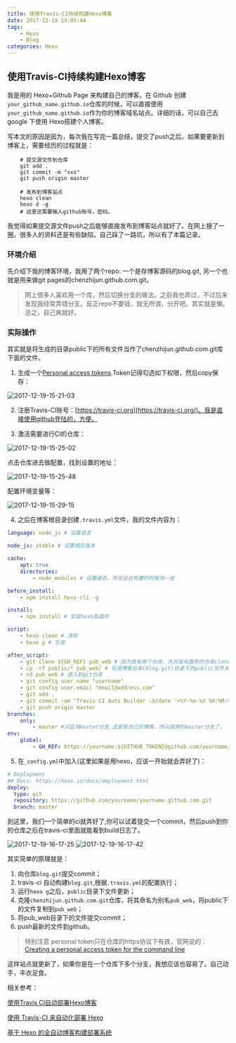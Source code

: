 ```yaml
---
title: 使用Travis-CI持续构建Hexo博客
date: 2017-12-19 14:05:44
tags:
	- Hexo
    - Blog
categories: Hexo
---
```


## 使用Travis-CI持续构建Hexo博客

我是用的 Hexo+Github Page 来构建自己的博客。在 Github 创建`your_github_name.github.io`仓库的时候，可以直接使用`your_github_name.github.io`作为你的博客域名站点。详细的话，可以自己去 google 下使用 Hexo搭建个人博客。

写本文的原因是因为，每次我在写完一篇总结，提交了push之后。如果要更新到博客上，需要经历的过程就是：

```shell
    # 提交源文件到仓库
    git add .
    git commit -m "xxx"
    git push origin master

    # 发布到博客站点
    hexo clean
    hexo d -g
    # 这里还需要输入github账号，密码。
```

我觉得如果提交源文件push之后能够直接发布到博客站点就好了。在网上搜了一圈，很多人的资料还是有些缺陷，自己踩了一路坑，所以有了本篇记录。

### 环境介绍

先介绍下我的博客环境，我用了两个repo:
一个是存博客源码的blog.git,
另一个也就是用来做git pages的chenzhijun.github.com.git。

> 网上很多人喜欢用一个库，然后切换分支的做法。之前我也弄过，不过后来发现我经常弄错分支。反正repo不要钱，就无所谓，分开吧。其实就是懒。总之，自己爽就好。
<!--more-->

### 实际操作

其实就是将生成的目录public下的所有文件当作了chenzhijun.github.com.git库下面的文件。

1. 生成一个[Personal access tokens](https://github.com/settings/tokens).Token记得勾选如下权限，然后copy保存：

![2017-12-19-15-21-03](/images/qiniu/2017-12-19-15-21-03.png)

2. 注册Travis-CI账号：[https://travis-ci.org](https://travis-ci.org/)。我是直接使用github登陆的，方便。

3. 激活需要进行CI的仓库：

![2017-12-19-15-25-02](/images/qiniu/2017-12-19-15-25-02.png)

点击仓库进去做配置，找到设置的地址：

![2017-12-19-15-25-48](/images/qiniu/2017-12-19-15-25-48.png)

配置环境变量等：

![2017-12-19-15-29-15](/images/qiniu/2017-12-19-15-29-15.png)

4. 之后在博客根目录创建`.travis.yml`文件，我的文件内容为：

```yml
language: node_js # 设置语言

node_js: stable # 设置相应版本

cache:
    apt: true
    directories:
        - node_modules # 设置缓存，传说会在构建的时候快一些

before_install:
    - npm install hexo-cli -g

install:
    - npm install # 安装hexo及插件

script:
    - hexo clean # 清除
    - hexo g # 生成

after_script:
    - git clone ${GH_REF} pub_web # 因为我有两个仓库，先将发布服务的仓库clone下来，
    - cp -rf public/* pub_web/ # 将源博客仓库(blog.git)目录下的public文件夹下的文件复制到发布服务的仓库(chenzhijun.github.com.git)中
    - cd pub_web # 进入到git仓库
    - git config user.name "username"
    - git config user.email "email@address.com"
    - git add .
    - git commit -am "Travis CI Auto Builder :$(date '+%Y-%m-%d %H:%M:%S' -d '+8 hour')" # 零时区，+8小时
    - git push origin master 
branches:
    only:
        - master #只监测master分支,这是我自己的博客，所以就用的master分支了。
env:
    global:
        - GH_REF: https://yourname:${GITHUB_TOKEN}@github.com/yourname/your.blog.address.git #设置GH_REF，注意更改yourname,GITHUB_TOKEN:就是我们在travis-ci仓库中配置的环境变量
```

5. 在`_config.yml`中加入(这里如果是用hexo，应该一开始就会弄好了)：

```yml
# Deployment
## Docs: https://hexo.io/docs/deployment.html
deploy:
  type: git
  repository: https://github.com/yourname/yourname.github.com.git
  branch: master
```

到这里，我们一个简单的ci就弄好了,你可以试着提交一个commit，然后push到你的仓库之后在travis-ci里面就能看到build日志了。

![2017-12-19-16-17-25](/images/qiniu/2017-12-19-16-17-25.png)
![2017-12-19-16-17-42](/images/qiniu/2017-12-19-16-17-42.png)

其实简单的原理就是：

1. 向仓库`blog.git`提交commit；
2. travis-ci 自动构建`blog.git`,根据`.travis.yml`的配置执行；
3. 运行`hexo g`之后，`public`目录下文件更新；
4. 克隆`chenzhijun.github.com.git`仓库，将其命名为别名`pub_web`，将public下的文件复制到`pub_web`；
5. 将pub_web目录下的文件提交commit；
6. push最新的文件到github。

> 特别注意 personal token只在仓库的https协议下有效，官网说的：[Creating a personal access token for the command line](https://help.github.com/articles/creating-a-personal-access-token-for-the-command-line/)

这样站点就更新了，如果你是在一个仓库下多个分支，我想应该也容易了。自己动手，丰衣足食。


相关参考：

[使用Travis CI自动部署Hexo博客](http://www.itfanr.cc/2017/08/09/using-travis-ci-automatic-deploy-hexo-blogs/)

[使用 Travis-CI 来自动化部署 Hexo](http://zhzhou.me/2017/02/20/auto-deploy-hexo-on-travis-ci/)

[基于 Hexo 的全自动博客构建部署系统](http://kchen.cc/2016/11/12/hexo-instructions/)